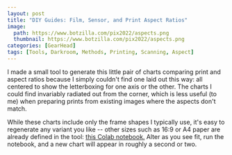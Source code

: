 ```yaml
---
layout: post
title: "DIY Guides: Film, Sensor, and Print Aspect Ratios"
image:
  path: https://www.botzilla.com/pix2022/aspects.png
  thumbnail: https://www.botzilla.com/pix2022/aspects.png
categories: [GearHead]
tags: [Tools, Darkroom, Methods, Printing, Scanning, Aspect]
---
```


I made a small tool to generate this little pair of charts comparing print and aspect ratios because I simply couldn't find one laid out this way: all centered to show the letterboxing for one axis or the other. The charts I could find invariably radiated out from the corner, which is less useful (to me) when preparing prints from existing images where the aspects don't match.

While these charts include only the frame shapes I typically use, it's easy to regenerate any variant you like -- other sizes such as 16:9 or A4 paper are already defined in the tool: <a href="https://colab.research.google.com/drive/1xzita9SFu_1eHPtpc-mLuh_psomtsrYu?usp=sharing">this Colab notebook.</a> Alter as you see fit, run the notebook, and a new chart will appear in roughly a second or two.

